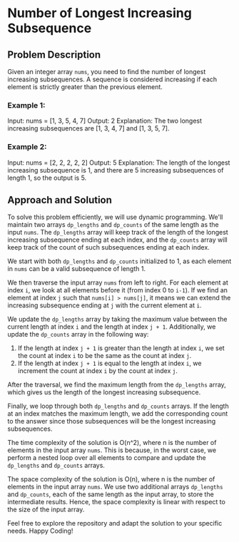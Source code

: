 # Number of Longest Increasing Subsequence

## Problem Description

Given an integer array `nums`, you need to find the number of longest increasing subsequences. A sequence is considered increasing if each element is strictly greater than the previous element.

### Example 1:
Input: nums = [1, 3, 5, 4, 7]
Output: 2
Explanation: The two longest increasing subsequences are [1, 3, 4, 7] and [1, 3, 5, 7].

### Example 2:
Input: nums = [2, 2, 2, 2, 2]
Output: 5
Explanation: The length of the longest increasing subsequence is 1, and there are 5 increasing subsequences of length 1, so the output is 5.

## Approach and Solution

To solve this problem efficiently, we will use dynamic programming. We'll maintain two arrays `dp_lengths` and `dp_counts` of the same length as the input `nums`. The `dp_lengths` array will keep track of the length of the longest increasing subsequence ending at each index, and the `dp_counts` array will keep track of the count of such subsequences ending at each index.

We start with both `dp_lengths` and `dp_counts` initialized to 1, as each element in `nums` can be a valid subsequence of length 1.

We then traverse the input array `nums` from left to right. For each element at index `i`, we look at all elements before it (from index 0 to `i-1`). If we find an element at index `j` such that `nums[i] > nums[j]`, it means we can extend the increasing subsequence ending at `j` with the current element at `i`.

We update the `dp_lengths` array by taking the maximum value between the current length at index `i` and the length at index `j + 1`. Additionally, we update the `dp_counts` array in the following way:

1. If the length at index `j + 1` is greater than the length at index `i`, we set the count at index `i` to be the same as the count at index `j`.
2. If the length at index `j + 1` is equal to the length at index `i`, we increment the count at index `i` by the count at index `j`.

After the traversal, we find the maximum length from the `dp_lengths` array, which gives us the length of the longest increasing subsequence.

Finally, we loop through both `dp_lengths` and `dp_counts` arrays. If the length at an index matches the maximum length, we add the corresponding count to the answer since those subsequences will be the longest increasing subsequences.

The time complexity of the solution is O(n^2), where n is the number of elements in the input array `nums`. This is because, in the worst case, we perform a nested loop over all elements to compare and update the `dp_lengths` and `dp_counts` arrays.

The space complexity of the solution is O(n), where n is the number of elements in the input array `nums`. We use two additional arrays `dp_lengths` and `dp_counts`, each of the same length as the input array, to store the intermediate results. Hence, the space complexity is linear with respect to the size of the input array.

Feel free to explore the repository and adapt the solution to your specific needs. Happy Coding!